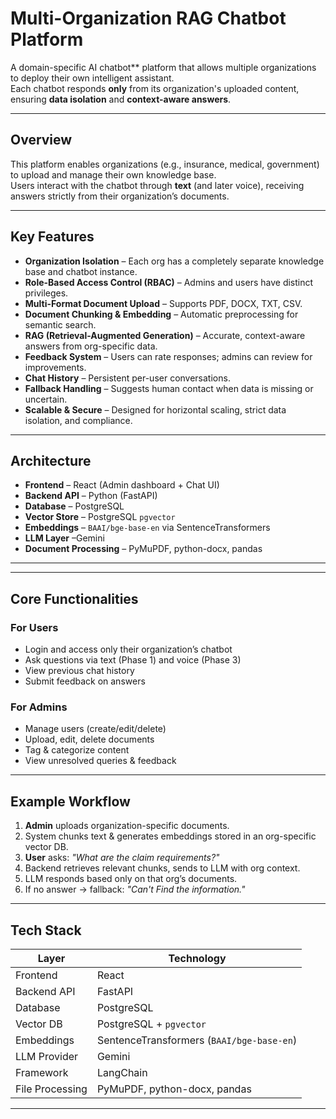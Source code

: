 # Multi-Organization RAG Chatbot Platform

A domain-specific AI chatbot** platform that allows multiple organizations to deploy their own intelligent assistant.  
Each chatbot responds **only** from its organization's uploaded content, ensuring **data isolation** and **context-aware answers**.

---

## Overview
This platform enables organizations (e.g., insurance, medical, government) to upload and manage their own knowledge base.  
Users interact with the chatbot through **text** (and later voice), receiving answers strictly from their organization’s documents.

---

## Key Features
- **Organization Isolation** – Each org has a completely separate knowledge base and chatbot instance.
- **Role-Based Access Control (RBAC)** – Admins and users have distinct privileges.
- **Multi-Format Document Upload** – Supports PDF, DOCX, TXT, CSV.
- **Document Chunking & Embedding** – Automatic preprocessing for semantic search.
- **RAG (Retrieval-Augmented Generation)** – Accurate, context-aware answers from org-specific data.
- **Feedback System** – Users can rate responses; admins can review for improvements.
- **Chat History** – Persistent per-user conversations.
- **Fallback Handling** – Suggests human contact when data is missing or uncertain.
- **Scalable & Secure** – Designed for horizontal scaling, strict data isolation, and compliance.

---

## Architecture
- **Frontend** – React (Admin dashboard + Chat UI)
- **Backend API** – Python (FastAPI)
- **Database** – PostgreSQL
- **Vector Store** – PostgreSQL `pgvector`
- **Embeddings** – `BAAI/bge-base-en` via SentenceTransformers
- **LLM Layer** –Gemini
- **Document Processing** – PyMuPDF, python-docx, pandas

---

---

## Core Functionalities
### For Users
- Login and access only their organization’s chatbot
- Ask questions via text (Phase 1) and voice (Phase 3)
- View previous chat history
- Submit feedback on answers

### For Admins
- Manage users (create/edit/delete)
- Upload, edit, delete documents
- Tag & categorize content
- View unresolved queries & feedback

---

## Example Workflow
1. **Admin** uploads organization-specific documents.
2. System chunks text & generates embeddings stored in an org-specific vector DB.
3. **User** asks: *"What are the claim requirements?"*
4. Backend retrieves relevant chunks, sends to LLM with org context.
5. LLM responds based only on that org’s documents.
6. If no answer → fallback: *"Can't Find the information."*

---

## Tech Stack
| Layer               | Technology |
|---------------------|------------|
| Frontend            | React |
| Backend API         | FastAPI |
| Database            | PostgreSQL |
| Vector DB           | PostgreSQL + `pgvector` |
| Embeddings          | SentenceTransformers (`BAAI/bge-base-en`) |
| LLM Provider        | Gemini
| Framework           | LangChain |
| File Processing     | PyMuPDF, python-docx, pandas |
---



